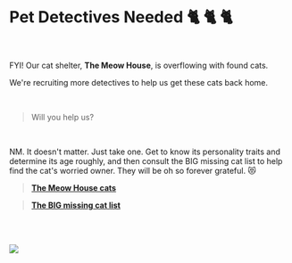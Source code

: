 # Pet Detectives Needed   :cat2: :cat2: :cat2:

<br>

FYI! Our cat shelter, **The Meow House**, is overflowing with found cats.

We're recruiting more detectives to help us get these cats back home. 

<br>

>
> Will you help us? 
>
 
<br>

NM. It doesn't matter. Just take one. 
Get to know its personality traits and determine its age roughly, and then consult the BIG missing cat list to help find the cat's worried owner.
They will be oh so forever grateful. :heart_eyes_cat:


> [**The Meow House cats**]()

> [**The BIG missing cat list**]()



<br>
<br>

![](https://64.media.tumblr.com/23a153de959391e35617efd469312765/e48c703ee3ccbd16-96/s1280x1920/d3fb50b27b32c7f7f5807aad77a74e2a53bbf8f1.png)

